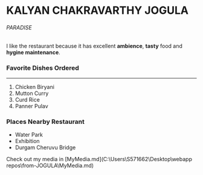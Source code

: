 # KALYAN CHAKRAVARTHY JOGULA
###### PARADISE
I like the restaurant because it has excellent **ambience**, **tasty** food and **hygine maintenance**.
### Favorite Dishes  Ordered

-------

1. Chicken Biryani
2. Mutton Curry
3. Curd Rice
4. Panner Pulav

### Places Nearby Restaurant
* Water Park
* Exhibition
* Durgam Cheruvu Bridge

Check out my media in [MyMedia.md](C:\Users\S571662\Desktop\webapp repos\from-JOGULA\MyMedia.md)




